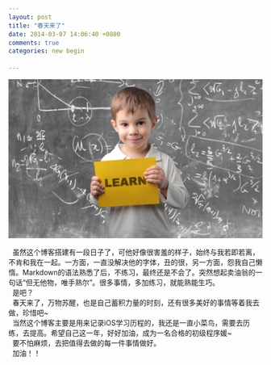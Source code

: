 ```yaml
---
layout: post
title: "春天来了"
date: 2014-03-07 14:06:40 +0800
comments: true
categories: new begin

---
```

     

  ![](/images/learn.jpg)
  
&nbsp;&nbsp;虽然这个博客搭建有一段日子了，可他好像很害羞的样子，始终与我若即若离，不肯和我在一起。一方面，一直没解决他的字体，丑的很，另一方面，怨我自己懒惰。Markdown的语法熟悉了后，不练习，最终还是不会了。突然想起卖油翁的一句话“但无他物，唯手熟尔”。很多事情，多加练习，就能熟能生巧。  
&nbsp;&nbsp;是吧？  
&nbsp;&nbsp;春天来了，万物苏醒，也是自己蓄积力量的时刻，还有很多美好的事情等着我去做，珍惜吧~  
&nbsp;&nbsp;当然这个博客主要是用来记录iOS学习历程的，我还是一直小菜鸟，需要去历练，去提高。希望自己这一年，好好加油，成为一名合格的初级程序媛~  
&nbsp;&nbsp;要不怕麻烦，去把值得去做的每一件事情做好。  
&nbsp;&nbsp;加油！！ 
       